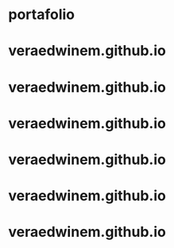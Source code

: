 # portafolio
# veraedwinem.github.io
# veraedwinem.github.io
# veraedwinem.github.io
# veraedwinem.github.io
# veraedwinem.github.io
# veraedwinem.github.io
